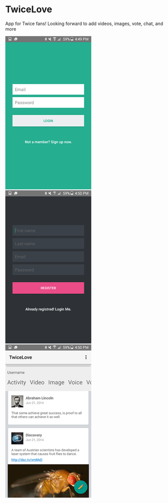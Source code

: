 # TwiceLove

App for Twice fans! Looking forward to add videos, images, vote, chat, and more

![TwiceLove](/screen1.png?raw=true)
![TwiceLove](/screen2.png?raw=true)
![TwiceLove](/screen3.png?raw=true)